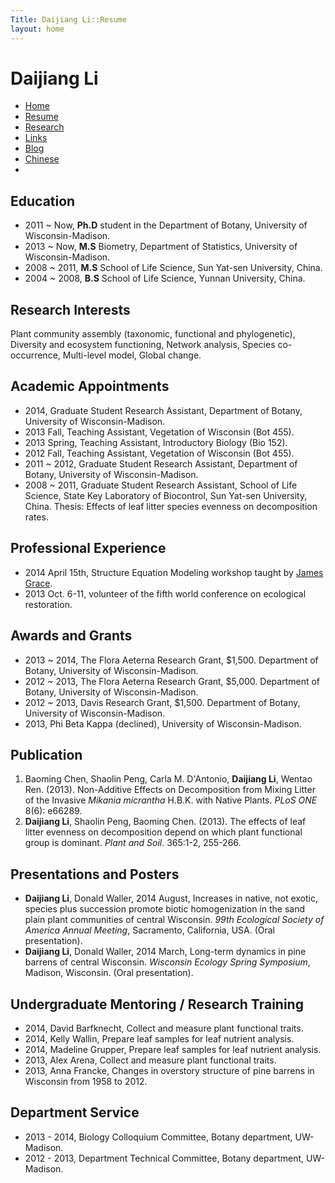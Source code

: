 ```yaml
---
Title: Daijiang Li::Resume
layout: home
---
```



  
  <h1 class="sitename">Daijiang Li</h1>
  <ul class="nav pills">
  <li><a href="/"><i class="fa fa-home fa-fw"></i> Home</a></li>
  <li class="active"><a href="resume.html" title="Curriculumn Vitae"><i class="fa fa-book fa-fw"></i> Resume</a></li>
  <li><a href="research.html" title="Research"><i class="fa fa-flask fa-fw"></i> Research</a></li>
  <li><a href="links.html" title="Useful links"><i class="fa fa-suitcase fa-fw"></i> Links</a></li>
  <li><a href="/en/"><i class="fa fa-sitemap fa-fw"></i> Blog</a></li>
  <li><a href="/cn/"><i class="fa fa-sitemap fa-fw"></i> Chinese</a></li>
  <li><a href="README.html"><i class="fa fa-info-circle fa-fw"></i> <a></li>
</ul>

## Education

+ 2011 ~ Now, **Ph.D** student in the Department of Botany, University of Wisconsin-Madison.
+ 2013 ~ Now, **M.S** Biometry, Department of Statistics, University of Wisconsin-Madison.
+ 2008 ~ 2011, **M.S** School of Life Science, Sun Yat-sen University, China.
+ 2004 ~ 2008, **B.S** School of Life Science, Yunnan University, China.

## Research Interests

Plant community assembly (taxonomic, functional and phylogenetic), Diversity and ecosystem functioning, Network analysis, Species co-occurrence, Multi-level model, Global change.

## Academic Appointments
+ 2014, Graduate Student Research Assistant, Department of Botany, University of Wisconsin-Madison.
+ 2013 Fall, Teaching Assistant, Vegetation of Wisconsin (Bot 455).
+ 2013 Spring, Teaching Assistant, Introductory Biology (Bio 152).
+ 2012 Fall, Teaching Assistant, Vegetation of Wisconsin (Bot 455).
+ 2011 ~ 2012, Graduate Student Research Assistant, Department of Botany, University of Wisconsin-Madison.
+ 2008 ~ 2011, Graduate Student Research Assistant, School of Life Science, State Key Laboratory of Biocontrol, Sun Yat-sen University, China. Thesis: Effects of leaf litter species evenness on decomposition rates.

## Professional Experience
+ 2014 April 15th, Structure Equation Modeling workshop taught by [James Grace](https://profile.usgs.gov/gracej).
+ 2013 Oct. 6-11, volunteer of the fifth world conference on ecological restoration.
     
## Awards and Grants
+ 2013 ~ 2014, The Flora Aeterna Research Grant, $1,500. Department of Botany, University of Wisconsin-Madison.
+ 2012 ~ 2013, The Flora Aeterna Research Grant, $5,000. Department of Botany, University of Wisconsin-Madison.
+ 2012 ~ 2013, Davis Research Grant, $1,500. Department of Botany, University of Wisconsin-Madison. 
+ 2013, Phi Beta Kappa (declined), University of Wisconsin-Madison.

## Publication
 1. Baoming Chen, Shaolin Peng, Carla M. D'Antonio, **Daijiang Li**, Wentao Ren. (2013). Non-Additive Effects on Decomposition from Mixing Litter of the Invasive *Mikania micrantha* H.B.K. with Native Plants. *PLoS ONE* 8(6): e66289. <a href="http://www.plosone.org/article/info%3Adoi%2F10.1371%2Fjournal.pone.0066289"><i class="fa fa-unlock"></i></a>
 2. **Daijiang Li**, Shaolin Peng, Baoming Chen. (2013). The effects of leaf litter evenness on decomposition depend on which plant functional group is dominant. *Plant and Soil*. 365:1-2, 255-266. <a href="/pdf/D_Li_2012_plantsoil.pdf"><i class="fa fa-download"></i></a>

## Presentations and Posters
+ **Daijiang Li**, Donald Waller, 2014 August, Increases in native, not exotic, species plus succession promote biotic homogenization in the sand plain plant communities of central Wisconsin. *99th Ecological Society of America Annual Meeting*, Sacramento, California, USA. (Oral presentation).
+ **Daijiang Li**, Donald Waller, 2014 March, Long-term dynamics in pine barrens of central Wisconsin. *Wisconsin Ecology Spring Symposium*, Madison, Wisconsin. (Oral presentation).
 
## Undergraduate Mentoring / Research Training
+ 2014, David Barfknecht, Collect and measure plant functional traits. 
+ 2014, Kelly Wallin, Prepare leaf samples for leaf nutrient analysis.
+ 2014, Madeline Grupper, Prepare leaf samples for leaf nutrient analysis.
+ 2013, Alex Arena, Collect and measure plant functional traits.
+ 2013, Anna Francke, Changes in overstory structure of pine barrens in Wisconsin from 1958 to 2012.

## Department Service
- 2013 - 2014, Biology Colloquium Committee, Botany department, UW-Madison.
- 2012 - 2013, Department Technical Committee, Botany department, UW-Madison.

